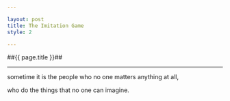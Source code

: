 ```yaml
---

layout: post
title: The Imitation Game
style: 2

---
```


##{{ page.title }}##

---

sometime it is the people who no one matters anything at all,

who do the things that no one can imagine.

